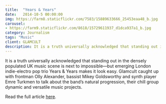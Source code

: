 ```yaml
---
title:  "Years & Years"
date:   2014-10-5 00:00:00
img: https://farm8.staticflickr.com/7583/15889633666_25453eaa48_b.jpg
carousel:
- https://farm9.staticflickr.com/8618/15729611937_d1dca937a1_b.jpg
category: Journalism
tags: "Music"
client: GLAMCULT
description: It is a truth universally acknowledged that standing out in the densely populated UK music scene is next to impossible—but emerging London indie-electro pop trio Years & Years makes it look...
---
```

It is a truth universally acknowledged that standing out in the densely populated UK music scene is next to impossible—but emerging London indie-electro pop trio Years & Years makes it look easy. Glamcult caught up with frontman Olly Alexander, bassist Mikey Goldsworthy and synth player Emre Turkmen to talk about the band’s natural progression, their chill group dynamic and versatile music projects.


Read the full article [here](http://issuu.com/glamcult/docs/gc_editie_106_2014_56p_lowres_page/37?e=2655996%2F9559192).
